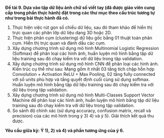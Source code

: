 **Đề tài 9. Dựa vào tập dữ liệu ảnh chữ số viết tay (đã được giáo viên cung cấp trong phần thực hành) đặt trong các thư mục
theo cấu trúc tương tự như trong bài thực hành đã có.**
1) Thực hiện việc rút gọn số chiều dữ liệu, sau đó tham khảo để hiển thị trực quan các phân lớp dữ liệu dạng 3D hoặc
2D.
2) Thực hiện phân cụm (clustering) dữ liệu gốc bằng 01 thuật toán phân cụm. Hiển thị trực quan và đánh dấu các cụm.
3) Xây dựng chương trình sử dụng mô hình Multinomial Logistic Regression (Softmax) để phân loại các hình ảnh, huấn
luyện mô hình bằng tập dữ liệu training sau đó chạy kiểm tra với dữ liệu trong tập validation.
4) Xây dựng chương trình sử dụng mô hình CNN để phân loại các hình ảnh. Kiến trúc cụ thể như sau: Mạng gồm ít
nhất 03 tầng tích chập hỗn hợp Convolution + Activation ReLU + Max Pooling, 02 tầng fully connected với số units
phù hợp và tầng quyết định cuối cùng sử dụng softmax. Huấn luyện mô hình bằng tập dữ liệu training sau đó chạy
kiểm tra với dữ liệu trong tập validation.
5) Xây dựng chương trình sử dụng mô hình Multi-Classes Support Vector Machine để phân loại các hình ảnh, huấn
luyện mô hình bằng tập dữ liệu training sau đó chạy kiểm tra với dữ liệu trong tập validation.
6) So sánh độ chính xác (sử dụng accuracy, confusion matrix, recall và precision) của các mô hình trong ý 3) 4) và ý 5).
Giải thích kết quả thu được.

**Yêu cầu giữa kỳ: Ý 1), 2) và 4) và phần tương ứng của ý 6.**

